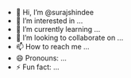 - 👋 Hi, I’m @surajshindee
- 👀 I’m interested in ...
- 🌱 I’m currently learning ...
- 💞️ I’m looking to collaborate on ...
- 📫 How to reach me ...
- 😄 Pronouns: ...
- ⚡ Fun fact: ...

<!---
surajshindee/surajshindee is a ✨ special ✨ repository because its `README.md` (this file) appears on your GitHub profile.
You can click the Preview link to take a look at your changes.
--->
